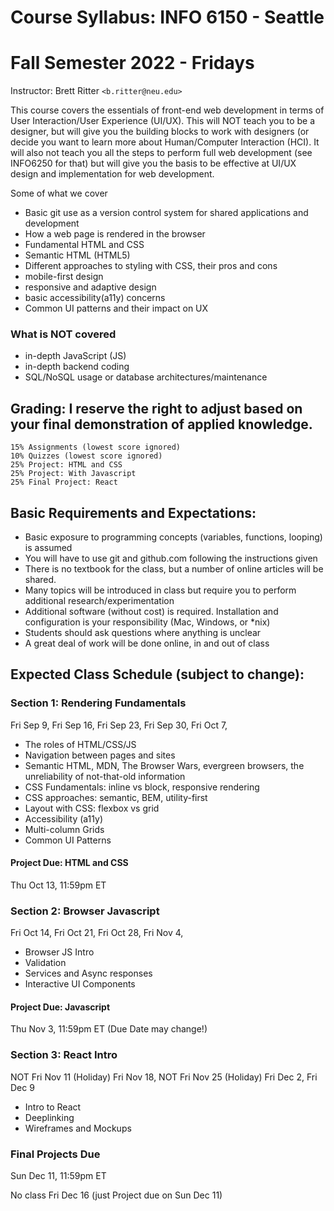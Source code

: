﻿# Course Syllabus: INFO 6150 - Seattle
# Fall Semester 2022 - Fridays
Instructor: Brett Ritter `<b.ritter@neu.edu>`

This course covers the essentials of front-end web development in terms of User Interaction/User Experience (UI/UX).  This will NOT teach you to be a designer, but will give you the building blocks to work with designers (or decide you want to learn more about Human/Computer Interaction (HCI).  It will also not teach you all the steps to perform full web development (see INFO6250 for that) but will give you the basis to be effective at UI/UX design and implementation for web development.

Some of what we cover
 - Basic git use as a version control system for shared applications and development
 - How a web page is rendered in the browser
 - Fundamental HTML and CSS
 - Semantic HTML (HTML5)
 - Different approaches to styling with CSS, their pros and cons
 - mobile-first design
 - responsive and adaptive design
 - basic accessibility(a11y) concerns
 - Common UI patterns and their impact on UX

### What is NOT covered
 - in-depth JavaScript (JS)
 - in-depth backend coding
 - SQL/NoSQL usage or database architectures/maintenance
 
## Grading: I reserve the right to adjust based on your final demonstration of applied knowledge.  
```
15% Assignments (lowest score ignored)
10% Quizzes (lowest score ignored)
25% Project: HTML and CSS
25% Project: With Javascript
25% Final Project: React
```

## Basic Requirements and Expectations:
- Basic exposure to programming concepts (variables, functions, looping) is assumed
- You will have to use git and github.com following the instructions given
- There is no textbook for the class, but a number of online articles will be shared.
- Many topics will be introduced in class but require you to perform additional research/experimentation
- Additional software (without cost) is required.  Installation and configuration is your responsibility (Mac, Windows, or \*nix)
- Students should ask questions where anything is unclear
- A great deal of work will be done online, in and out of class

## Expected Class Schedule (subject to change):

### Section 1: Rendering Fundamentals
Fri Sep 9,
Fri Sep 16,
Fri Sep 23,
Fri Sep 30,
Fri Oct 7,

- The roles of HTML/CSS/JS
- Navigation between pages and sites
- Semantic HTML, MDN, The Browser Wars, evergreen browsers, the unreliability of not-that-old information
- CSS Fundamentals: inline vs block, responsive rendering
- CSS approaches: semantic, BEM, utility-first
- Layout with CSS: flexbox vs grid
- Accessibility (a11y)
- Multi-column Grids
- Common UI Patterns

#### Project Due: HTML and CSS

Thu Oct 13, 11:59pm ET

### Section 2: Browser Javascript

Fri Oct 14, 
Fri Oct 21,
Fri Oct 28,
Fri Nov 4, 

- Browser JS Intro
- Validation
- Services and Async responses
- Interactive UI Components

#### Project Due: Javascript

Thu Nov 3, 11:59pm ET (Due Date may change!)

### Section 3: React Intro

NOT Fri Nov 11 (Holiday)
Fri Nov 18, 
NOT Fri Nov 25 (Holiday)
Fri Dec 2,
Fri Dec 9

- Intro to React
- Deeplinking
- Wireframes and Mockups

### Final Projects Due 
Sun Dec 11, 11:59pm ET

No class Fri Dec 16 (just Project due on Sun Dec 11)

